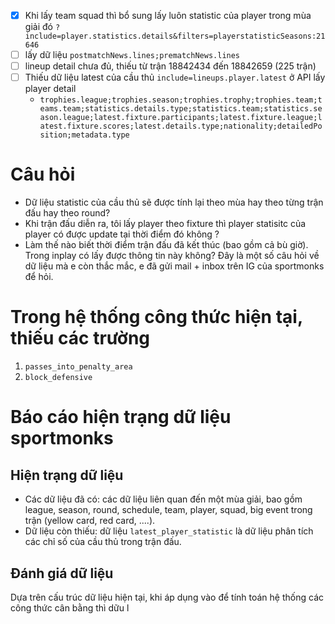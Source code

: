 - [x] Khi lấy team squad thì bổ sung lấy luôn statistic của player trong mùa giải đó `?include=player.statistics.details&filters=playerstatisticSeasons:21646`
- [ ] lấy dữ liệu `postmatchNews.lines;prematchNews.lines`
- [ ] lineup detail chưa đủ, thiếu từ trận 18842434 đến 18842659 (225 trận)
- [ ] Thiếu dữ liệu latest của cầu thủ `include=lineups.player.latest` ở API lấy player detail
	- `trophies.league;trophies.season;trophies.trophy;trophies.team;teams.team;statistics.details.type;statistics.team;statistics.season.league;latest.fixture.participants;latest.fixture.league;latest.fixture.scores;latest.details.type;nationality;detailedPosition;metadata.type`


# Câu hỏi
- Dữ liệu statistic của cầu thủ sẽ được tính lại theo mùa hay theo từng trận đấu hay theo round?
- Khi trận đấu diễn ra, tôi lấy player theo fixture thì player statisitc của player có được update tại thời điểm đó không ?
- Làm thế nào biết thời điểm trận đấu đã kết thúc (bao gồm cả bù giờ). Trong inplay có lấy được thông tin này không?
Đây là một số câu hỏi về dữ liệu mà e còn thắc mắc, e đã gửi mail + inbox trên IG của sportmonks để hỏi.


# Trong hệ thống công thức hiện tại, thiếu các trường

 1. `passes_into_penalty_area`
 2. `block_defensive`
 
 # Báo cáo hiện trạng dữ liệu sportmonks
 ## Hiện trạng dữ liệu
- Các dữ liệu đã có: các dữ liệu liên quan đến một mùa giải, bao gồm league, season, round, schedule, team, player, squad, big event trong trận (yellow card, red card, ....). 
- Dữ liệu còn thiếu: dữ liệu `latest_player_statistic` là dữ liệu phân tích các chỉ số của cầu thủ trong trận đấu.
## Đánh giá dữ liệu
Dựa trên cấu trúc dữ liệu hiện tại, khi áp dụng vào để tính toán hệ thống các công thức cân bằng thì dữu l


<!--stackedit_data:
eyJoaXN0b3J5IjpbLTE3MjMxNjIwOTMsLTE5MTYzODQ5MTYsLT
E1OTAxNjUxMjcsLTIwODkzNjIzNDgsLTIwNjg1MTEzNTEsLTEz
NDM0MTg1MDgsMTQ4MTQ5ODIxMSwtOTEwMTA3NTIzLDIxMTU5Mj
Q3NTAsNTQxMzM3MDY5LDQ3NTU0MjY2NCw2NDMzODI5ODUsMzYz
Mjg0MDIwLDEzMTczNzM4OTEsMTg5MDE5OTA0OSwxMjE5NjQ0Mj
k5LDE3MzQwNjI1ODgsNTM0NjAzMTk3LDE2Mjk2MzExNDddfQ==

-->